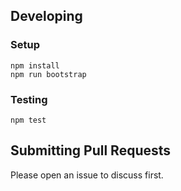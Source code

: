 ## Developing

### Setup
```
npm install
npm run bootstrap
```

### Testing

```
npm test
```

## Submitting Pull Requests

Please open an issue to discuss first.

